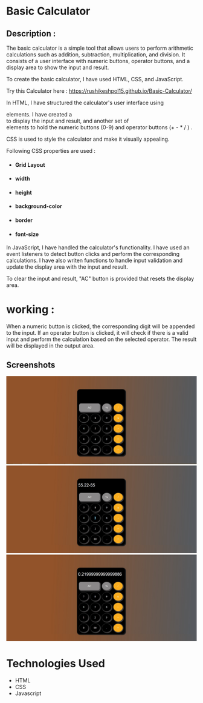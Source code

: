 # Basic Calculator

## Description :
The basic calculator is a simple tool that allows users to perform arithmetic calculations such as addition, subtraction, multiplication, and division. It consists of a user interface with numeric buttons, operator buttons, and a display area to show the input and result.

To create the basic calculator, I have used HTML, CSS, and JavaScript.

Try this Calculator here : https://rushikeshpol15.github.io/Basic-Calculator/

In HTML, I have structured the calculator's user interface using <div> elements. I have created a <div> to display the input and result, and another set of <div> elements to hold the numeric buttons (0-9) and operator buttons (+  -  *  / ) .

CSS is used to style the calculator and make it visually appealing. 


Following CSS properties are used :
 -   ####  Grid Layout
 -   ####  width
 -   ####  height
 -   ####  background-color
 -   ####  border
 -   ####  font-size 


In JavaScript, I have handled the calculator's functionality. I have used an event listeners to detect button clicks and perform the corresponding calculations. I have also writen functions to handle input validation and update the display area with the input and result.

To clear the input and result, "AC" button is provided  that resets the display area.


# working :
When a numeric button is clicked, the corresponding digit will be appended to the input. If an operator button is clicked, it will check if there is a valid input and perform the calculation based on the selected operator. The result will be displayed in the output area.


## Screenshots

![App Screenshot](screenshots/screenshot1.jpg)
![App Screenshot](screenshots/screenshot2.jpg)
![App Screenshot](screenshots/screenshot3.jpg)




# Technologies Used

- HTML
- CSS
- Javascript
